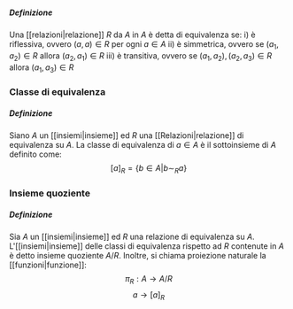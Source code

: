 ##### Definizione
Una [[relazioni|relazione]] $R$ da $A$ in $A$ è detta di equivalenza se:
i) è riflessiva, ovvero $(a,a)\in R$ per ogni $a \in A$
ii) è simmetrica, ovvero se $(a_{1},a_{2}) \in R$ allora $(a_{2},a_{1}) \in R$
iii) è transitiva, ovvero se $(a_{1},a_{2}),(a_{2},a_{3})\in R$ allora $(a_{1},a_{3})\in R$

### Classe di equivalenza

##### Definizione
Siano $A$ un [[insiemi|insieme]] ed $R$ una [[Relazioni|relazione]] di equivalenza su $A$. La classe di equivalenza di $a\in A$ è il sottoinsieme di $A$ definito come:
$$[a]_{R}=\{b\in A |b \sim_{R} a \}$$
### Insieme quoziente

##### Definizione
Sia $A$ un [[insiemi|insieme]] ed $R$ una relazione di equivalenza su $A$. L'[[insiemi|insieme]] delle classi di equivalenza rispetto ad $R$ contenute in $A$ è detto insieme quoziente $A / R$. Inoltre, si chiama proiezione naturale la [[funzioni|funzione]]:
$$\pi_{R}:A \rightarrow A /R$$
$$a \rightarrow [a]_{R}$$
